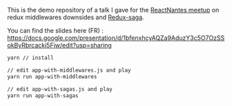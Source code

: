 This is the demo repository of a talk I gave for the [ReactNantes meetup](https://twitter.com/ReactNantes) on redux middlewares downsides and [Redux-saga](http://redux-saga.js.org).

You can find the slides here (FR) : https://docs.google.com/presentation/d/1bfenxhcyAQZa9AduzY3c5O7OzSSokByRbrcackj5Fjw/edit?usp=sharing

```bash
yarn // install

// edit app-with-middlewares.js and play
yarn run app-with-middlewares

// edit app-with-sagas.js and play
yarn run app-with-sagas
```
